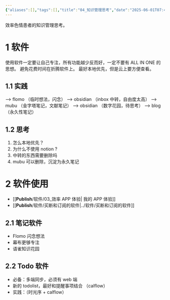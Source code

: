 ```yaml
---
{"aliases":[],"tags":[],"title":"04_知识管理思考","date":"2025-06-01T07:44:38+08:00","date_modify":"2025-06-07T22:56:21+08:00","dg-publish":true,"permalink":"/__Publish__/阅读/04_知识管理思考/","dgPassFrontmatter":true,"created":"2025-06-01T07:44:38+08:00","updated":"2025-06-07T22:56:21+08:00"}
---
```


效率色情患者的知识管理思考。

# 1 软件

使用软件一定要让自己专注，所有功能越少反而好，一定不要有 ALL IN ONE 的思想。
避免花费时间在折腾软件上。
最好本地优先，但是云上要方便查看。

## 1.1 实践

--> flomo （临时想法，闪念）
--> obsidian （inbox 中转，自由度太高）
--> mubu （金字塔笔记，文献笔记）
--> obsidian （数字花园，待思考）
--> blog （永久性笔记）

## 1.2 思考

1. 怎么本地优先？
2. 为什么不使用 notion ?
3. 中转的东西需要删除吗
4. mubu 可以删除，沉淀为永久笔记

# 2 软件使用

- [[__Publish__/软件/03_效率 APP 体验\| 我的 APP 体验]]
- [[__Publish__/软件/买断和订阅的软件\|../软件/买断和订阅的软件]]

## 2.1 笔记软件

- Flomo 闪念想法
- 幕布更够专注
- 语雀知识花园

## 2.2 Todo 软件

- 必备：多端同步，必须有 web 端
- 新的 todolist，最好和提醒事项结合 （calflow）
- 实践：（时光序 + calflow）
